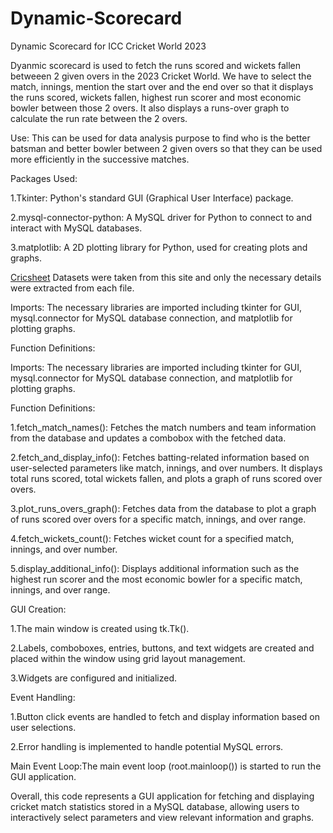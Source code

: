 # Dynamic-Scorecard
Dynamic Scorecard for ICC Cricket World 2023

Dyanmic scorecard is used to fetch the runs scored and wickets fallen betweeen 2 given overs in the 2023 Cricket World. We have to select the match, innings, mention the start over and the end over so that it displays the runs scored, wickets fallen, highest run scorer and most economic bowler between those 2 overs. It also displays a runs-over graph to calculate the run rate between the 2 overs.

Use:
This can be used for data analysis purpose to find who is the better batsman and better bowler between 2 given overs so that they can be used more efficiently in the successive matches. 

Packages Used:

1.Tkinter: Python's standard GUI (Graphical User Interface) package.

2.mysql-connector-python: A MySQL driver for Python to connect to and interact with MySQL databases.

3.matplotlib: A 2D plotting library for Python, used for creating plots and graphs.

[Cricsheet](https://cricsheet.org/)  Datasets were taken from this site and only the necessary details were extracted from each file.

Imports: The necessary libraries are imported including tkinter for GUI, mysql.connector for MySQL database connection, and matplotlib for plotting graphs.

Function Definitions:

Imports: The necessary libraries are imported including tkinter for GUI, mysql.connector for MySQL database connection, and matplotlib for plotting graphs.

Function Definitions:

1.fetch_match_names(): Fetches the match numbers and team information from the database and updates a combobox with the fetched data.

2.fetch_and_display_info(): Fetches batting-related information based on user-selected parameters like match, innings, and over numbers. It displays total runs scored, total wickets fallen, and plots a graph of runs scored over overs.

3.plot_runs_overs_graph(): Fetches data from the database to plot a graph of runs scored over overs for a specific match, innings, and over range.

4.fetch_wickets_count(): Fetches wicket count for a specified match, innings, and over number.

5.display_additional_info(): Displays additional information such as the highest run scorer and the most economic bowler for a specific match, innings, and over range.

GUI Creation:

1.The main window is created using tk.Tk().

2.Labels, comboboxes, entries, buttons, and text widgets are created and placed within the window using grid layout management.

3.Widgets are configured and initialized.

Event Handling:

1.Button click events are handled to fetch and display information based on user selections.

2.Error handling is implemented to handle potential MySQL errors.

Main Event Loop:The main event loop (root.mainloop()) is started to run the GUI application.


Overall, this code represents a GUI application for fetching and displaying cricket match statistics stored in a MySQL database, allowing users to interactively select parameters and view relevant information and graphs.

